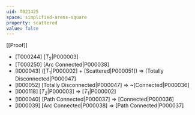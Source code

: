 ```yaml
---
uid: T021425
space: simplified-arens-square
property: scattered
value: false
---
```

[[Proof]]

* [T000244] [$T_2$|P000003]
* [T000250] [Arc Connected|P000038]
* [I000043] ([$T_1$|P000002] + [Scattered|P000051]) => [Totally Disconnected|P000047]
* [I000052] [Totally Disconnected|P000047] => ~[Connected|P000036]
* [I000118] [$T_2$|P000003] => [$T_1$|P000002]
* [I000040] [Path Connected|P000037] => [Connected|P000036]
* [I000039] [Arc Connected|P000038] => [Path Connected|P000037]

